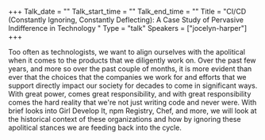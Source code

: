 +++
Talk_date = ""
Talk_start_time = ""
Talk_end_time = ""
Title = "CI/CD (Constantly Ignoring, Constantly Deflecting): A Case Study of Pervasive Indifference in Technology "
Type = "talk"
Speakers = ["jocelyn-harper"]
+++

Too often as technologists, we want to align ourselves with the apolitical when it comes to the products that we diligently work on.  Over the past few years, and more so over the past couple of months, it is more evident than ever that the choices that the companies we work for and efforts that we support directly impact our society for decades to come in significant ways. With great power, comes great responsibility, and with great responsibility comes the hard reality that we're not just writing code and never were. With brief looks into Girl Develop It, npm Registry, Chef, and more, we will look at the historical context of these organizations and how by ignoring these apolitical stances we are feeding back into the cycle.

